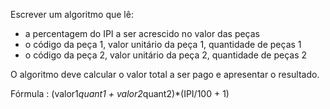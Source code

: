 Escrever um algoritmo que lê:

- a percentagem do IPI a ser acrescido no valor das peças
- o código da peça 1, valor unitário da peça 1, quantidade de peças 1
- o código da peça 2, valor unitário da peça 2, quantidade de peças 2

O algoritmo deve calcular o valor total a ser pago e apresentar o resultado.

Fórmula : (valor1*quant1 + valor2*quant2)*(IPI/100 + 1)
